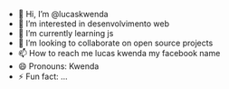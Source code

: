 - 👋 Hi, I’m @lucaskwenda
- 👀 I’m interested in desenvolvimento web
- 🌱 I’m currently learning js
- 💞️ I’m looking to collaborate on open source projects
- 📫 How to reach me lucas kwenda my facebook name
- 😄 Pronouns: Kwenda
- ⚡ Fun fact: ...

<!---
lucaskwenda/lucaskwenda is a ✨ special ✨ repository because its `README.md` (this file) appears on your GitHub profile.
You can click the Preview link to take a look at your changes.
--->
